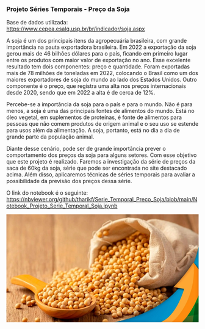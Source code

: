 ### Projeto Séries Temporais - Preço da Soja

Base de dados utilizada: https://www.cepea.esalq.usp.br/br/indicador/soja.aspx

A soja é um dos principais itens da agropecuária brasileira, com grande importância na pauta exportadora brasileira. Em 2022 a exportação da soja gerou mais de 46 bilhões dólares para o país, ficando em primeiro lugar entre os produtos com maior valor de exportação no ano. Esse excelente resultado tem dois componentes: preço e quantidade. Foram exportadas mais de 78 milhões de toneladas em 2022, colocando o Brasil como um dos maiores exportadores de soja do mundo ao lado dos Estados Unidos. Outro componente é o preço, que registra uma alta nos preços internacionais desde 2020, sendo que em 2022 a alta é de cerca de 12%.

Percebe-se a importância da soja para o país e para o mundo. Não é para menos, a soja é uma das principais fontes de alimentos do mundo. Está no óleo vegetal, em suplementos de proteínas, é fonte de alimentos para pessoas que não comem produtos de origem animal e o seu uso se estende para usos além da alimentação. A soja, portanto, está no dia a dia de grande parte da população animal.

Diante desse cenário, pode ser de grande importância prever o comportamento dos preços da soja para alguns setores. Com esse objetivo que este projeto é realizado. Faremos a investigação da série de preços da saca de 60kg da soja, série que pode ser encontrada no site destacado acima. Além disso, aplicaremos técnicas de séries temporais para avaliar a possibilidade da previsão dos preços dessa série.

O link do notebook é o seguinte: https://nbviewer.org/github/tharikf/Serie_Temporal_Preco_Soja/blob/main/Notebook_Projeto_Serie_Temporal_Soja.ipynb

<p align="center">
  <img src="soja.jpg" width="740" title="hover text">
</p>
